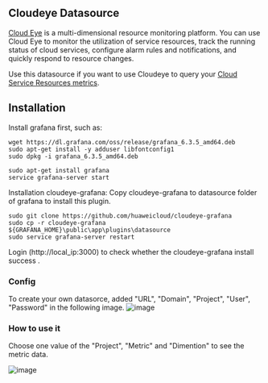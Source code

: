 ## Cloudeye Datasource

[Cloud Eye](https://www.huaweicloud.com/en-us/product/ces.html) is a multi-dimensional resource monitoring platform. You can use Cloud Eye to monitor the utilization of service resources, track the running status of cloud services, configure alarm rules and notifications, and quickly respond to resource changes.

Use this datasource if you want to use Cloudeye to query your [Cloud Service Resources metrics](https://support.huaweicloud.com/en-us/api-ces/en-us_topic_0171212568.html).


## Installation
Install grafana first, such as:
```
wget https://dl.grafana.com/oss/release/grafana_6.3.5_amd64.deb
sudo apt-get install -y adduser libfontconfig1
sudo dpkg -i grafana_6.3.5_amd64.deb

sudo apt-get install grafana
service grafana-server start
```

Installation cloudeye-grafana:
Copy cloudeye-grafana to datasource folder of grafana to install this plugin.
```
sudo git clone https://github.com/huaweicloud/cloudeye-grafana
sudo cp -r cloudeye-grafana  ${GRAFANA_HOME}\public\app\plugins\datasource
sudo service grafana-server restart
```
Login (http://local_ip:3000) to check whether the cloudeye-grafana install success .

### Config

To create your own datasorce, added "URL", "Domain", "Project", "User", "Password" in the following image.
![image](https://github.com/huaweicloud/cloudeye-grafana/blob/master/config.png)


### How to use it
Choose one value of the "Project", "Metric" and "Dimention" to see the metric data.

![image](https://github.com/huaweicloud/cloudeye-grafana/blob/master/dashboard.png)
